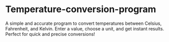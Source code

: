 # Temperature-conversion-program
A simple and accurate program to convert temperatures between Celsius, Fahrenheit, and Kelvin. Enter a value, choose a unit, and get instant results. Perfect for quick and precise conversions!
